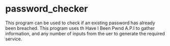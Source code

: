 # password_checker

This program can be used to check if an existing password has already been breached.
This program uses th Have I Been Pwnd A.P.I to gather information, and any number of inputs from the uer to generate the required service.
